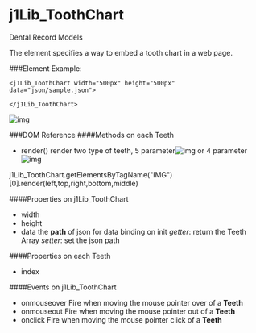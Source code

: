 # j1Lib_ToothChart 
Dental Record Models

The element specifies a way to embed a tooth chart in a web page.

###Element
Example:

    <j1Lib_ToothChart width="500px" height="500px" data="json/sample.json">
		
    </j1Lib_ToothChart>
![img](https://i.imgur.com/YOSPDzH.png)

###DOM Reference
####Methods  on each Teeth
- render()
 render two type of teeth, 5 parameter![img](http://i.imgur.com/P97hAFY.png) or 4 parameter![img](http://i.imgur.com/rtVdBkS.png)
    
 j1Lib_ToothChart.getElementsByTagName("IMG")[0].render(left,top,right,bottom,middle)

####Properties on j1Lib_ToothChart
 - width
 - height
 - data 
  the **path** of json for data binding on init
  *getter*: return the Teeth Array
  *setter*: set the json path

####Properties on each Teeth
- index

####Events on j1Lib_ToothChart
- onmouseover
 Fire when moving the mouse pointer over of a **Teeth**
- onmouseout
 Fire when moving the mouse pointer out of a **Teeth**
- onclick
 Fire when moving the mouse pointer click of a **Teeth**
